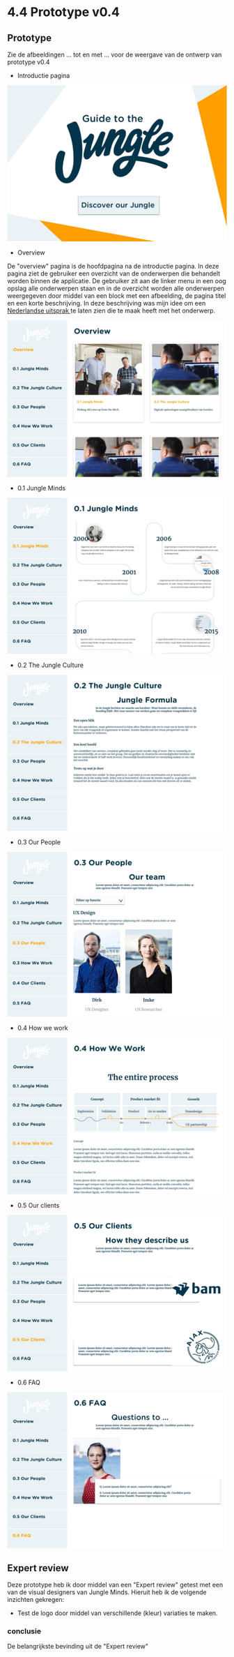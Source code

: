 # 4.4 Prototype v0.4

## Prototype



Zie de afbeeldingen ... tot en met ... voor de weergave van de ontwerp van prototype v0.4

* Introductie pagina 

![Afbeelding ...: ](../.gitbook/assets/home%20%282%29.jpg)

* Overview 

De "overview" pagina is de hoofdpagina na de introductie pagina. In deze pagina ziet de gebruiker een overzicht van de onderwerpen die behandelt worden binnen de applicatie. De gebruiker zit aan de linker menu in een oog opslag alle onderwerpen staan en in de overzicht worden alle onderwerpen weergegeven door middel van een block met een afbeelding, de pagina titel en een korte beschrijving. In deze beschrijving was mijn idee om een [Nederlandse uitsprak ](4.2-identiteit-and-merkbeleving.md#nederlandse-uitspraken)te laten zien die te maak heeft met het onderwerp. 

![Afbeelding ...: Overzicht pagina. ](../.gitbook/assets/overview.jpg)

* 0.1 Jungle Minds

![Afbeelding ...: ](../.gitbook/assets/0.1-jungle-minds.jpg)

* 0.2 The Jungle Culture

![Afbeelding ...: ](../.gitbook/assets/0.2-the-jungle-culture-copy%20%282%29.jpg)

* 0.3 Our People

![Afbeelding ...: ](../.gitbook/assets/0.3-our-people-copy%20%283%29.jpg)

* 0.4 How we work

![Afbeelding ...: ](../.gitbook/assets/0.4-how-we-work.jpg)

* 0.5 Our clients

![Afbeelding ...: ](../.gitbook/assets/0.5-our-clients-copy%20%281%29.jpg)

* 0.6 FAQ

![Afbeelding ...: ](../.gitbook/assets/0.6-faq-copy%20%282%29.jpg)

## Expert review

Deze prototype heb ik door middel van een "Expert review" getest met een van de visual designers van Jungle Minds. Hieruit heb ik de volgende inzichten gekregen:

* Test de logo door middel van verschillende \(kleur\) variaties te maken.

### conclusie

De belangrijkste bevinding uit de "Expert review"


